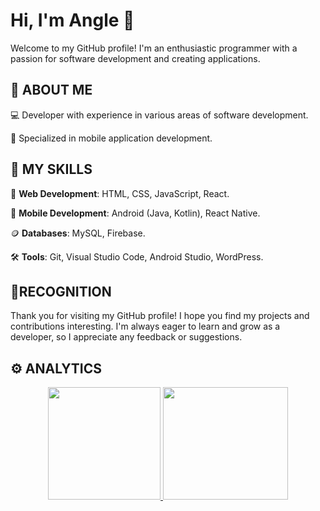 # Hi, I'm Angle 👋

Welcome to my GitHub profile! I'm an enthusiastic programmer with a passion for software development and creating applications.

## 💼 ABOUT ME

💻 Developer with experience in various areas of software development.

📱 Specialized in mobile application development.

## 🚀 MY SKILLS

💼 **Web Development**: HTML, CSS, JavaScript, React.

📱 **Mobile Development**: Android (Java, Kotlin), React Native.

🪙 **Databases**: MySQL, Firebase.

🛠️ **Tools**: Git, Visual Studio Code, Android Studio, WordPress.

## 🙏RECOGNITION

Thank you for visiting my GitHub profile! I hope you find my projects and contributions interesting. I'm always eager to learn and grow as a developer, so I appreciate any feedback or suggestions.

## ⚙️ ANALYTICS

<div align="center">
<a href="https://github.com/AngleSad">
  <img height="180em" src="https://github-readme-stats-eight-theta.vercel.app/api?username=AngleSad&show_icons=true&theme=algolia&include_all_commits=true&count_private=true"/>
  <img height="180em" width="200em" src="https://github-readme-stats-eight-theta.vercel.app/api/top-langs/?username=AngleSad&layout=compact&langs_count=8&theme=algolia"/>
</a>
</div>
